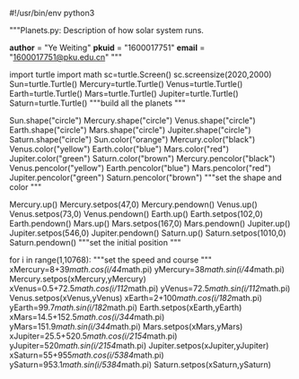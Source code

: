 #!/usr/bin/env python3

"""Planets.py: Description of how solar system runs.

__author__ = "Ye Weiting"
__pkuid__  = "1600017751"
__email__  = "1600017751@pku.edu.cn"
"""

import turtle
import math
sc=turtle.Screen()
sc.screensize(2020,2000)
Sun=turtle.Turtle()
Mercury=turtle.Turtle()
Venus=turtle.Turtle()
Earth=turtle.Turtle()
Mars=turtle.Turtle()
Jupiter=turtle.Turtle()
Saturn=turtle.Turtle()
"""build all the planets
"""

Sun.shape("circle")
Mercury.shape("circle")
Venus.shape("circle")
Earth.shape("circle")
Mars.shape("circle")
Jupiter.shape("circle")
Saturn.shape("circle")
Sun.color("orange")
Mercury.color("black")
Venus.color("yellow")
Earth.color("blue")
Mars.color("red")
Jupiter.color("green")
Saturn.color("brown")
Mercury.pencolor("black")
Venus.pencolor("yellow")
Earth.pencolor("blue")
Mars.pencolor("red")
Jupiter.pencolor("green")
Saturn.pencolor("brown")
"""set the shape and color
"""

Mercury.up()
Mercury.setpos(47,0)
Mercury.pendown()
Venus.up()
Venus.setpos(73,0)
Venus.pendown()
Earth.up()
Earth.setpos(102,0)
Earth.pendown()
Mars.up()
Mars.setpos(167,0)
Mars.pendown()
Jupiter.up()
Jupiter.setpos(546,0)
Jupiter.pendown()
Saturn.up()
Saturn.setpos(1010,0)
Saturn.pendown()
"""set the initial position
"""

for i in range(1,10768):
    """set the speed and course
    """
    xMercury=8+39*math.cos(i/44*math.pi)
    yMercury=38*math.sin(i/44*math.pi)
    Mercury.setpos(xMercury,yMercury)
    xVenus=0.5+72.5*math.cos(i/112*math.pi)
    yVenus=72.5*math.sin(i/112*math.pi)
    Venus.setpos(xVenus,yVenus)
    xEarth=2+100*math.cos(i/182*math.pi)
    yEarth=99.7*math.sin(i/182*math.pi)
    Earth.setpos(xEarth,yEarth)
    xMars=14.5+152.5*math.cos(i/344*math.pi)
    yMars=151.9*math.sin(i/344*math.pi)
    Mars.setpos(xMars,yMars)
    xJupiter=25.5+520.5*math.cos(i/2154*math.pi)
    yJupiter=520*math.sin(i/2154*math.pi)
    Jupiter.setpos(xJupiter,yJupiter)
    xSaturn=55+955*math.cos(i/5384*math.pi)
    ySaturn=953.1*math.sin(i/5384*math.pi)
    Saturn.setpos(xSaturn,ySaturn)    
